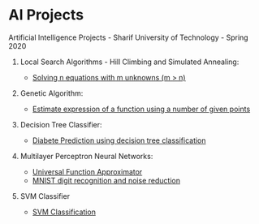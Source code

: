 # AI Projects
Artificial Intelligence Projects - Sharif University of Technology - Spring 2020

1. Local Search Algorithms - Hill Climbing and Simulated Annealing:
    - [Solving n equations with m unknowns (m > n)](1.%20LocalSearch/LocalSearch.ipynb)

2. Genetic Algorithm:
    - [Estimate expression of a function using a number of given points](2.%20GeneticAlgorithm/GeneticAlgorithm.ipynb)

3. Decision Tree Classifier: 
    - [Diabete Prediction using decision tree classification](3.%20DecisionTreeClassifier/DessicionTreeClassification.ipynb)

4. Multilayer Perceptron Neural Networks:
    - [Universal Function Approximator](4.%20MlpNeuralNetworks/UniversalFunctionApproximator.ipynb)
    - [MNIST digit recognition and noise reduction](4.%20MlpNeuralNetworks/MNIST.ipynb)

5. SVM Classifier
    - [SVM Classification](5.%20SVM/SVMClassification.ipynb)
